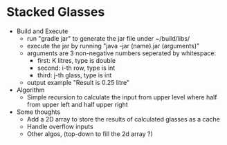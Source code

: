 # Stacked Glasses
* Build and Execute
  * run "gradle jar" to generate the jar file under ~/build/libs/
  * execute the jar by running "java -jar (name).jar (arguments)"
  * arguments are 3 non-negative numbers seperated by whitespace: 
    * first: K litres, type is double
    * second: i-th row, type is int
    * third: j-th glass, type is int
  * output example "Result is 0.25 litre"
* Algorithm
  * Simple recursion to calculate the input from upper level where half from upper left and half upper right
* Some thoughts
  * Add a 2D array to store the results of calculated glasses as a cache
  * Handle overflow inputs
  * Other algos, (top-down to fill the 2d array ?)